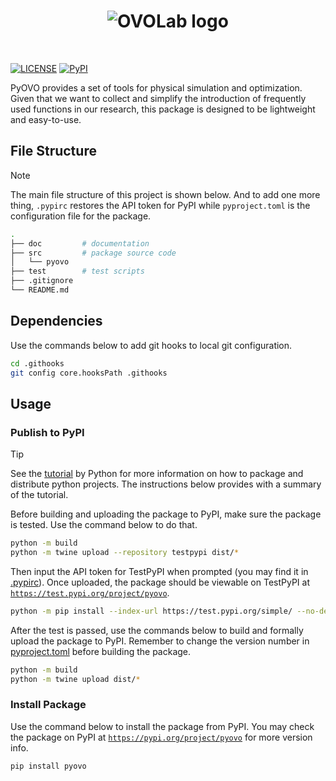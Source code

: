 <h1 align="center">
<img alt="OVOLab logo" src="/assets/ovo_logo_test.webp">
</h1><br>

[![LICENSE](https://img.shields.io/badge/license-MIT-blue)](https://github.com/Ancient-Gadget-Laboratory/pyovo?tab=MIT-1-ov-file)
[![PyPI](https://github.com/Ancient-Gadget-Laboratory/pyovo/actions/workflows/python-publish.yml/badge.svg)](https://github.com/Ancient-Gadget-Laboratory/pyovo/actions/workflows/python-publish.yml)

PyOVO provides a set of tools for physical simulation and optimization. Given that we want to collect and simplify the introduction of frequently used functions in our research, this package is designed to be lightweight and easy-to-use.

## File Structure

> [!NOTE]
> The main file structure of this project is shown below. And to add one more thing, `.pypirc` restores the API token for PyPI while `pyproject.toml` is the configuration file for the package.

```bash
.
├── doc         # documentation
├── src         # package source code
│   └── pyovo
├── test        # test scripts
├── .gitignore
└── README.md
```

## Dependencies

Use the commands below to add git hooks to local git configuration.

```bash
cd .githooks
git config core.hooksPath .githooks
```

## Usage

### Publish to PyPI

> [!TIP]
> See the [tutorial](https://packaging.python.org/en/latest/tutorials/packaging-projects/) by Python for more information on how to package and distribute python projects. The instructions below provides with a summary of the tutorial.

Before building and uploading the package to PyPI, make sure the package is tested. Use the command below to do that.

```bash
python -m build
python -m twine upload --repository testpypi dist/*
```

Then input the API token for TestPyPI when prompted (you may find it in [.pypirc](/.pypirc)). Once uploaded, the package should be viewable on TestPyPI at [`https://test.pypi.org/project/pyovo`](https://test.pypi.org/project/pyovo).

```bash
python -m pip install --index-url https://test.pypi.org/simple/ --no-deps pyovo
```

After the test is passed, use the commands below to build and formally upload the package to PyPI. Remember to change the version number in [pyproject.toml](/pyproject.toml) before building the package.

```bash
python -m build
python -m twine upload dist/*
```

### Install Package

Use the command below to install the package from PyPI. You may check the package on PyPI at [`https://pypi.org/project/pyovo`](https://pypi.org/project/pyovo) for more version info.

```bash
pip install pyovo
```
